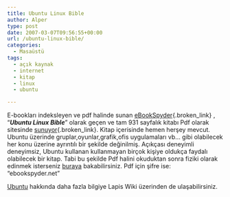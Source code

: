 ```yaml
---
title: Ubuntu Linux Bible
author: Alper
type: post
date: 2007-03-07T09:56:55+00:00
url: /ubuntu-linux-bible/
categories:
  - Masaüstü
tags:
  - açık kaynak
  - internet
  - kitap
  - linux
  - ubuntu

---
```

E-bookları indeksleyen ve pdf halinde sunan [eBookSpyder][1]{.broken_link} , &#8220;**_Ubuntu Linux Bible_**&#8221; olarak geçen ve tam 931 sayfalık kitabı Pdf olarak sitesinde [sunuyor][2]{.broken_link}. Kitap içerisinde hemen herşey mevcut. Ubuntu üzerinde gruplar,oyunlar,grafik,ofis uygulamaları vb&#8230; gibi olabilecek her konu üzerine ayrıntılı bir şekilde değinilmiş. Açıkçası deneyimli deneyimsiz, Ubuntu kullanan kullanmayan birçok kişiye oldukça faydalı olabilecek bir kitap. Tabi bu şekilde Pdf halini okuduktan sonra fiziki olarak edinmek isterseniz [buraya][3] bakabilirsiniz. Pdf için şifre ise: &#8220;ebookspyder.net&#8221;

[Ubuntu][4] hakkında daha fazla bilgiye Lapis Wiki üzerinden de ulaşabilirsiniz.

 [1]: http://ebookspyder.net
 [2]: http://ebookspyder.net/index.php/2007/03/03/ubuntu-linux-bible.html
 [3]: http://www.amazon.com/Ubuntu-Linux-Bible-William-Hagen/dp/0470038993/ref=pd_bbs_sr_1/102-4189759-9511304?ie=UTF8&s=books&qid=1173260831&sr=1-1
 [4]: http://www.ubuntu.com/